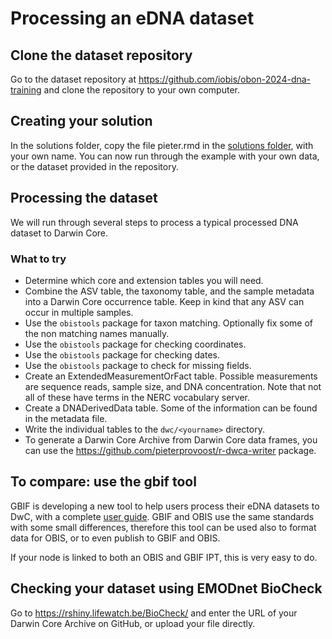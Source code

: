 # Processing an eDNA dataset

## Clone the dataset repository

Go to the dataset repository at <https://github.com/iobis/obon-2024-dna-training> and clone the repository to your own computer.

## Creating your solution

In the solutions folder, copy the file pieter.rmd in the [solutions folder](solutions/pieter.rmd), with your own name. You can now run through the example with your own data, or the dataset provided in the repository. 

## Processing the dataset

We will run through several steps to process a typical processed DNA dataset to Darwin Core.

### What to try

- Determine which core and extension tables you will need.
- Combine the ASV table, the taxonomy table, and the sample metadata into a Darwin Core occurrence table. Keep in kind that any ASV can occur in multiple samples.
- Use the `obistools` package for taxon matching. Optionally fix some of the non matching names manually.
- Use the `obistools` package for checking coordinates.
- Use the `obistools` package for checking dates.
- Use the `obistools` package to check for missing fields.
- Create an ExtendedMeasurementOrFact table. Possible measurements are sequence reads, sample size, and DNA concentration. Note that not all of these have terms in the NERC vocabulary server.
- Create a DNADerivedData table. Some of the information can be found in the metadata file.
- Write the individual tables to the `dwc/<yourname>` directory.
- To generate a Darwin Core Archive from Darwin Core data frames, you can use the <https://github.com/pieterprovoost/r-dwca-writer> package.

## To compare: use the gbif tool

GBIF is developing a new tool to help users process their eDNA datasets to DwC, with a complete [user guide](https://docs.gbif-uat.org/mdt-user-guide/en/). GBIF and OBIS use the same standards with some small differences, therefore this tool can be used also to format data for OBIS, or to even publish to GBIF and OBIS. 

If your node is linked to both an OBIS and GBIF IPT, this is very easy to do. 


## Checking your dataset using EMODnet BioCheck

Go to <https://rshiny.lifewatch.be/BioCheck/> and enter the URL of your Darwin Core Archive on GitHub, or upload your file directly.


